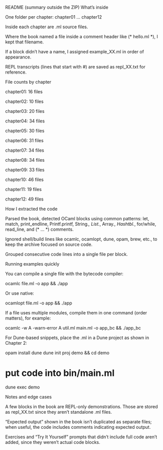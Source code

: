 README (summary outside the ZIP)
What’s inside

One folder per chapter: chapter01 … chapter12

Inside each chapter are .ml source files.

Where the book named a file inside a comment header like (* hello.ml *), I kept that filename.

If a block didn’t have a name, I assigned example_XX.ml in order of appearance.

REPL transcripts (lines that start with #) are saved as repl_XX.txt for reference.

File counts by chapter

chapter01: 16 files

chapter02: 10 files

chapter03: 20 files

chapter04: 34 files

chapter05: 30 files

chapter06: 31 files

chapter07: 34 files

chapter08: 34 files

chapter09: 33 files

chapter10: 46 files

chapter11: 19 files

chapter12: 49 files

How I extracted the code

Parsed the book, detected OCaml blocks using common patterns: let, match, print_endline, Printf.printf, String.*, List.*, Array.*, Hashtbl.*, for/while, read_line, and (* … *) comments.

Ignored shell/build lines like ocamlc, ocamlopt, dune, opam, brew, etc., to keep the archive focused on source code.

Grouped consecutive code lines into a single file per block.

Running examples quickly

You can compile a single file with the bytecode compiler:

ocamlc file.ml -o app && ./app


Or use native:

ocamlopt file.ml -o app && ./app


If a file uses multiple modules, compile them in one command (order matters), for example:

ocamlc -w A -warn-error A util.ml main.ml -o app_bc && ./app_bc


For Dune-based snippets, place the .ml in a Dune project as shown in Chapter 2:

opam install dune
dune init proj demo && cd demo
# put code into bin/main.ml
dune exec demo

Notes and edge cases

A few blocks in the book are REPL-only demonstrations. Those are stored as repl_XX.txt since they aren’t standalone .ml files.

“Expected output” shown in the book isn’t duplicated as separate files; when useful, the code includes comments indicating expected output.

Exercises and “Try It Yourself” prompts that didn’t include full code aren’t added, since they weren’t actual code blocks.
